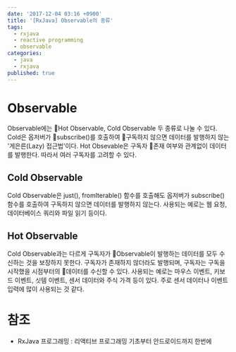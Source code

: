 ```yaml
---
date: '2017-12-04 03:16 +0900'
title: '[RxJava] Observable의 종류'
tags:
  - rxjava
  - reactive programming
  - observable
categories:
  - java
  - rxjava
published: true
---
```

# Observable
Observable에는 Hot Observable, Cold Observable 두 종류로 나눌 수 있다. Cold은 옵저버가 subscribe()를 호출하여 구독하지 않으면 데이터를 발행하지 않는 '게은른(Lazy) 접근법'이다. Hot Obsevable은 구독자 존재 여부와 관계없이 데이터를 발행한다. 따라서 여러 구독자를 고려할 수 있다.
<!-- more -->

## Cold Observable
Cold Observable은 just(), fromIterable() 함수를 호출해도 옵저버가 subscribe() 함수를 호출하여 구독하지 않으면 데이터를 발행하지 않는다. 사용되는 예로는 웹 요청, 데이터베이스 쿼리와 파일 읽기 등이다.

## Hot Observable
Cold Observable과는 다르게 구독자가 Observable이 발행하는 데이터를 모두 수신하는 것을 보장하지 못한다. 구독자가 존재하지 않더라도 발행되며, 구독자는 구독을 시작했을 시점부터의 데이터를 수신할 수 있다. 사용되는 예로는 마우스 이벤트, 키보드 이벤트, 싯템 이벤트, 센서 데이터와 주식 가격 등이 있다. 주로 센서 데이터나 이벤트 입력에 많이 사용되는 것 같다.

# 참조
- RxJava 프로그래밍 : 리액티브 프로그래밍 기초부터 안드로이드까지 한번에

